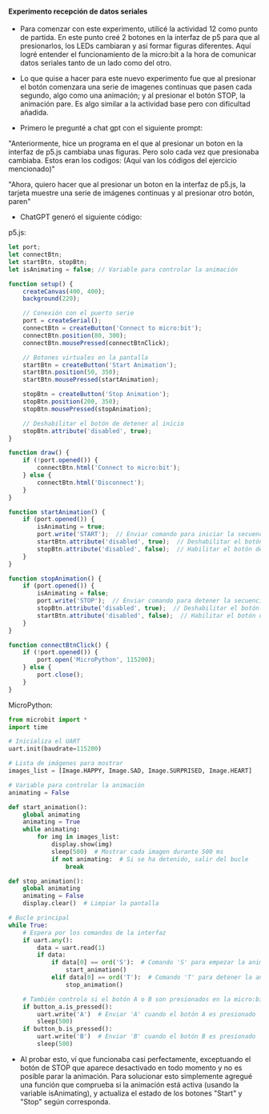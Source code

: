 #### Experimento recepción de datos seriales

- Para comenzar con este experimento, utilicé la actividad 12 como punto de partida. En este punto creé 2 botones en la interfaz de p5 para que al presionarlos, los LEDs cambiaran y así formar figuras diferentes. Aquí logré entender el funcionamiento de la micro:bit a la hora de comunicar datos seriales tanto de un lado como del otro.

- Lo que quise a hacer para este nuevo experimento fue que al presionar el botón comenzara una serie de imagenes continuas que pasen cada segundo, algo como una animación; y al presionar el botón STOP, la animación pare. Es algo similar a la actividad base pero con dificultad añadida.

 - Primero le pregunté a chat gpt con el siguiente prompt:

"Anteriormente, hice un programa en el que al presionar un boton en la interfaz de p5.js cambiaba unas figuras. Pero solo cada vez que presionaba cambiaba. Estos eran los codigos: (Aquí van los códigos del ejercicio mencionado)"

"Ahora, quiero hacer que al presionar un boton en la interfaz de p5.js, la tarjeta muestre una serie de imágenes continuas y al presionar otro botón, paren"

- ChatGPT generó el siguiente código:

p5.js:
```js
let port;
let connectBtn;
let startBtn, stopBtn;
let isAnimating = false; // Variable para controlar la animación

function setup() {
    createCanvas(400, 400);
    background(220);

    // Conexión con el puerto serie
    port = createSerial();
    connectBtn = createButton('Connect to micro:bit');
    connectBtn.position(80, 300);
    connectBtn.mousePressed(connectBtnClick);

    // Botones virtuales en la pantalla
    startBtn = createButton('Start Animation');
    startBtn.position(50, 350);
    startBtn.mousePressed(startAnimation);

    stopBtn = createButton('Stop Animation');
    stopBtn.position(200, 350);
    stopBtn.mousePressed(stopAnimation);

    // Deshabilitar el botón de detener al inicio
    stopBtn.attribute('disabled', true);
}

function draw() {
    if (!port.opened()) {
        connectBtn.html('Connect to micro:bit');
    } else {
        connectBtn.html('Disconnect');
    }
}

function startAnimation() {
    if (port.opened()) {
        isAnimating = true;
        port.write('START');  // Enviar comando para iniciar la secuencia
        startBtn.attribute('disabled', true);  // Deshabilitar el botón de inicio
        stopBtn.attribute('disabled', false);  // Habilitar el botón de detener
    }
}

function stopAnimation() {
    if (port.opened()) {
        isAnimating = false;
        port.write('STOP');  // Enviar comando para detener la secuencia
        stopBtn.attribute('disabled', true);  // Deshabilitar el botón de detener
        startBtn.attribute('disabled', false);  // Habilitar el botón de inicio
    }
}

function connectBtnClick() {
    if (!port.opened()) {
        port.open('MicroPython', 115200);
    } else {
        port.close();
    }
}
```

MicroPython:

```py
from microbit import *
import time

# Inicializa el UART
uart.init(baudrate=115200)

# Lista de imágenes para mostrar
images_list = [Image.HAPPY, Image.SAD, Image.SURPRISED, Image.HEART]

# Variable para controlar la animación
animating = False

def start_animation():
    global animating
    animating = True
    while animating:
        for img in images_list:
            display.show(img)
            sleep(500)  # Mostrar cada imagen durante 500 ms
            if not animating:  # Si se ha detenido, salir del bucle
                break

def stop_animation():
    global animating
    animating = False
    display.clear()  # Limpiar la pantalla

# Bucle principal
while True:
    # Espera por los comandos de la interfaz
    if uart.any():
        data = uart.read(1)
        if data:
            if data[0] == ord('S'):  # Comando 'S' para empezar la animación
                start_animation()
            elif data[0] == ord('T'):  # Comando 'T' para detener la animación
                stop_animation()

    # También controla si el botón A o B son presionados en la micro:bit
    if button_a.is_pressed():
        uart.write('A')  # Enviar 'A' cuando el botón A es presionado
        sleep(500)
    if button_b.is_pressed():
        uart.write('B')  # Enviar 'B' cuando el botón B es presionado
        sleep(500)

```
 
- Al probar esto, ví que funcionaba casi perfectamente, exceptuando el botón de STOP que aparece desactivado en todo momento y no es posible parar la animación. Para solucionar esto simplemente agregué una función que comprueba si la animación está activa (usando la variable isAnimating), y actualiza el estado de los botones "Start" y "Stop" según corresponda.

